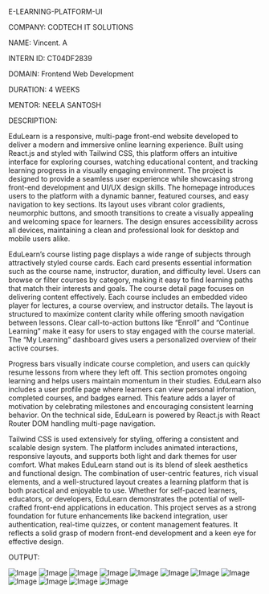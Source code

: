 E-LEARNING-PLATFORM-UI

COMPANY: CODTECH IT SOLUTIONS

NAME: Vincent. A

INTERN ID: CT04DF2839

DOMAIN: Frontend Web Development

DURATION: 4 WEEKS

MENTOR: NEELA SANTOSH

DESCRIPTION:

EduLearn is a responsive, multi-page front-end website developed to deliver a modern and immersive online learning experience. 
Built using React.js and styled with Tailwind CSS, this platform offers an intuitive interface for exploring courses, watching educational content, and tracking learning progress in a visually engaging environment.
The project is designed to provide a seamless user experience while showcasing strong front-end development and UI/UX design skills.
The homepage introduces users to the platform with a dynamic banner, featured courses, and easy navigation to key sections. 
Its layout uses vibrant color gradients, neumorphic buttons, and smooth transitions to create a visually appealing and welcoming space for learners. The design ensures accessibility across all devices, 
maintaining a clean and professional look for desktop and mobile users alike.

EduLearn’s course listing page displays a wide range of subjects through attractively styled course cards. 
Each card presents essential information such as the course name, instructor, duration, and difficulty level. Users can browse or filter courses by category, making it easy to find learning paths that match their interests and goals.
The course detail page focuses on delivering content effectively. Each course includes an embedded video player for lectures, a course overview, and instructor details. 
The layout is structured to maximize content clarity while offering smooth navigation between lessons. Clear call-to-action buttons like “Enroll” and “Continue Learning” make it easy for users to stay engaged with the course material.
The “My Learning” dashboard gives users a personalized overview of their active courses.

Progress bars visually indicate course completion, and users can quickly resume lessons from where they left off. This section promotes ongoing learning and helps users maintain momentum in their studies.
EduLearn also includes a user profile page where learners can view personal information, completed courses, and badges earned. 
This feature adds a layer of motivation by celebrating milestones and encouraging consistent learning behavior.
On the technical side, EduLearn is powered by React.js with React Router DOM handling multi-page navigation.

Tailwind CSS is used extensively for styling, offering a consistent and scalable design system. The platform includes animated interactions, responsive layouts, and supports both light and dark themes for user comfort.
What makes EduLearn stand out is its blend of sleek aesthetics and functional design. The combination of user-centric features, rich visual elements, and a well-structured layout creates a learning platform that is both practical and enjoyable to use.
Whether for self-paced learners, educators, or developers, EduLearn demonstrates the potential of well-crafted front-end applications in education.
This project serves as a strong foundation for future enhancements like backend integration, user authentication, real-time quizzes, or content management features.
It reflects a solid grasp of modern front-end development and a keen eye for effective design.

OUTPUT:

![Image](https://github.com/user-attachments/assets/eca1a1cc-9ea4-4f3d-8ab3-950cdb82eee5)
![Image](https://github.com/user-attachments/assets/96f569f8-f9b6-4cc7-ad83-d9c1c330a7a7)
![Image](https://github.com/user-attachments/assets/530f843e-8acb-4d07-9a34-d3239d8f07bb)
![Image](https://github.com/user-attachments/assets/b283b7a4-f4e4-43b0-8f83-7eb8c44149e7)
![Image](https://github.com/user-attachments/assets/1ddb3e67-ff42-4d3e-8ae9-01064b67110d)
![Image](https://github.com/user-attachments/assets/ed4cd140-fc20-4826-9af7-1769565c4263)
![Image](https://github.com/user-attachments/assets/54b8d45e-77f2-4599-b529-21e97b534b06)
![Image](https://github.com/user-attachments/assets/28197d45-09b6-4ef0-b595-41d0cf04681f)
![Image](https://github.com/user-attachments/assets/8facede0-555c-477e-94a3-bf6383e83bf5)
![Image](https://github.com/user-attachments/assets/2a5f0bd5-b6de-48b5-ae0e-5d22042ecf68)
![Image](https://github.com/user-attachments/assets/503a7ea3-120f-476b-8a15-77d2865c4834)
![Image](https://github.com/user-attachments/assets/232cfc7a-f6a6-4047-b662-388b7f30e438)

